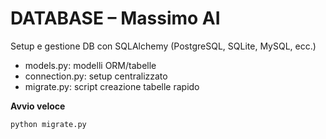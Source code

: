 # DATABASE – Massimo AI

Setup e gestione DB con SQLAlchemy (PostgreSQL, SQLite, MySQL, ecc.)
- models.py: modelli ORM/tabelle
- connection.py: setup centralizzato
- migrate.py: script creazione tabelle rapido

**Avvio veloce**
```bash
python migrate.py
